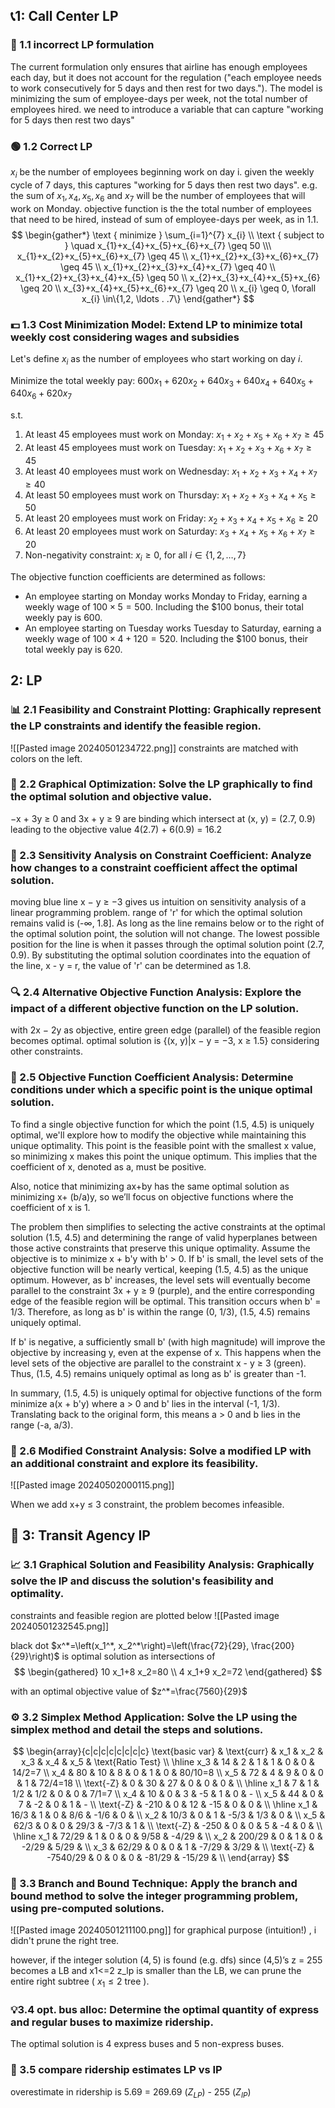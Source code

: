 ## 📞1: Call Center LP

### 🛑 1.1 incorrect LP formulation

The current formulation only ensures that airline has enough employees each day, but it does not account for the regulation ("each employee needs to work consecutively for 5 days and then rest for two days."). The model is minimizing the sum of employee-days per week, not the total number of employees hired. we need to introduce a variable that can capture "working for 5 days then rest two days" 

### 🟢 1.2 Correct LP 
$x_i$ be the number of employees beginning work on day i. given the weekly cycle of 7 days, this captures "working for 5 days then rest two days". e.g. the sum of $x_{1}, x_{4}, x_{5}, x_{6}$ and $x_{7}$ will be the number of employees that will work on Monday. objective function is the the total number of employees that need to be hired, instead of sum of employee-days per week, as in 1.1.
$$
\begin{gather*}
\text { minimize } \sum_{i=1}^{7} x_{i} \\
\text { subject to } \quad x_{1}+x_{4}+x_{5}+x_{6}+x_{7} \geq 50  \\\
x_{1}+x_{2}+x_{5}+x_{6}+x_{7} \geq 45  \\
x_{1}+x_{2}+x_{3}+x_{6}+x_{7} \geq 45  \\
x_{1}+x_{2}+x_{3}+x_{4}+x_{7} \geq 40  \\
x_{1}+x_{2}+x_{3}+x_{4}+x_{5} \geq 50  \\
x_{2}+x_{3}+x_{4}+x_{5}+x_{6} \geq 20  \\
x_{3}+x_{4}+x_{5}+x_{6}+x_{7} \geq 20  \\
x_{i} \geq 0, \forall x_{i} \in\{1,2, \ldots . .7\} 
\end{gather*}
$$


### 💵 1.3 Cost Minimization Model: Extend LP to minimize total weekly cost considering wages and subsidies
Let's define $x_i$ as the number of employees who start working on day $i$. 

Minimize the total weekly pay:
$600x_1 + 620x_2 + 640x_3 + 640x_4 + 640x_5 + 640x_6 + 620x_7$

s.t.

1. At least 45 employees must work on Monday: $x_1 + x_2 + x_5 + x_6 + x_7 \geq 45$
2. At least 45 employees must work on Tuesday: $x_1 + x_2 + x_3 + x_6 + x_7 \geq 45$
3. At least 40 employees must work on Wednesday: $x_1 + x_2 + x_3 + x_4 + x_7 \geq 40$
4. At least 50 employees must work on Thursday: $x_1 + x_2 + x_3 + x_4 + x_5 \geq 50$
5. At least 20 employees must work on Friday: $x_2 + x_3 + x_4 + x_5 + x_6 \geq 20$
6. At least 20 employees must work on Saturday: $x_3 + x_4 + x_5 + x_6 + x_7 \geq 20$
7. Non-negativity constraint: $x_i \geq 0$, for all $i \in \{1, 2, \ldots, 7\}$

The objective function coefficients are determined as follows:
- An employee starting on Monday works Monday to Friday, earning a weekly wage of $100 \times 5 = 500$. Including the $100 bonus, their total weekly pay is $600$.
- An employee starting on Tuesday works Tuesday to Saturday, earning a weekly wage of $100 \times 4 + 120 = 520$. Including the $100 bonus, their total weekly pay is $620$.


## 2: LP

### 📊 2.1 Feasibility and Constraint Plotting: Graphically represent the LP constraints and identify the feasible region.
![[Pasted image 20240501234722.png]]
constraints are matched with colors on the left.
### 🎯 2.2 Graphical Optimization: Solve the LP graphically to find the optimal solution and objective value.
−x + 3y ≥ 0 and 3x + y ≥ 9 are  binding which intersect at (x, y) = (2.7, 0.9) leading to the objective value 4(2.7) + 6(0.9) = 16.2


### 🔄 2.3 Sensitivity Analysis on Constraint Coefficient: Analyze how changes to a constraint coefficient affect the optimal solution.
moving blue line x − y ≥ −3 gives us intuition on sensitivity analysis of a linear programming problem. range of 'r' for which the optimal solution remains valid is (-∞, 1.8].
As long as the line remains below or to the right of the optimal solution point, the solution will not change. The lowest possible position for the line is when it passes through the optimal solution point (2.7, 0.9). By substituting the optimal solution coordinates into the equation of the line, x - y = r, the value of 'r' can be determined as 1.8. 
### 🔍 2.4 Alternative Objective Function Analysis: Explore the impact of a different objective function on the LP solution.
with 2x − 2y as objective, entire green edge (parallel) of the feasible region becomes optimal. optimal solution is {(x, y)|x − y = −3, x ≥ 1.5} considering other constraints.

### 📐 2.5 Objective Function Coefficient Analysis: Determine conditions under which a specific point is the unique optimal solution.

To find a single objective function for which the point (1.5, 4.5) is uniquely optimal, we'll explore how to modify the objective while maintaining this unique optimality. This point is the feasible point with the smallest x value, so minimizing x makes this point the unique optimum. This implies that the coefficient of x, denoted as a, must be positive.

Also, notice that minimizing ax+by has the same optimal solution as minimizing x+ (b/a)y, so we’ll focus on objective functions where the coefficient of x is 1.

The problem then simplifies to selecting the active constraints at the optimal solution (1.5, 4.5) and determining the range of valid hyperplanes between those active constraints that preserve this unique optimality. Assume the objective is to minimize x + b'y with b' > 0. If b' is small, the level sets of the objective function will be nearly vertical, keeping (1.5, 4.5) as the unique optimum. However, as b' increases, the level sets will eventually become parallel to the constraint 3x + y ≥ 9 (purple), and the entire corresponding edge of the feasible region will be optimal. This transition occurs when b' = 1/3. Therefore, as long as b' is within the range (0, 1/3), (1.5, 4.5) remains uniquely optimal.

If b' is negative, a sufficiently small b' (with high magnitude) will improve the objective by increasing y, even at the expense of x. This happens when the level sets of the objective are parallel to the constraint x - y ≥ 3 (green). Thus, (1.5, 4.5) remains uniquely optimal as long as b' is greater than -1.

In summary, (1.5, 4.5) is uniquely optimal for objective functions of the form minimize a(x + b'y) where a > 0 and b' lies in the interval (-1, 1/3). Translating back to the original form, this means a > 0 and b lies in the range (-a, a/3).

### 🛑 2.6 Modified Constraint Analysis: Solve a modified LP with an additional constraint and explore its feasibility.  


![[Pasted image 20240502000115.png]]



When we add x+y ≤ 3 constraint, the problem becomes infeasible.

## 🚌 3: Transit Agency IP

### 📈 3.1 Graphical Solution and Feasibility Analysis: Graphically solve the IP and discuss the solution's feasibility and optimality.
 constraints and feasible region are plotted below
![[Pasted image 20240501232545.png]]

black dot $x^*=\left(x_1^*, x_2^*\right)=\left(\frac{72}{29}, \frac{200}{29}\right)$  is optimal solution as intersections of
$$
\begin{gathered}
10 x_1+8 x_2=80 \\
4 x_1+9 x_2=72
\end{gathered}
$$

with an optimal objective value of $z^*=\frac{7560}{29}$


### ⚙️ 3.2 Simplex Method Application: Solve the LP using the simplex method and detail the steps and solutions.


$$
\begin{array}{c|c|c|c|c|c|c|c}
\text{basic var} & \text{curr} & x_1 & x_2 & x_3 & x_4 & x_5 & \text{Ratio Test} \\
\hline
x_3 & 14 & 2 & 1 & 1 & 0 & 0 & 14/2=7 \\
x_4 & 80 & 10 & 8 & 0 & 1 & 0 & 80/10=8 \\
x_5 & 72 & 4 & 9 & 0 & 0 & 1 & 72/4=18 \\
\text{-Z} & 0 & 30 & 27 & 0 & 0 & 0 & \\
\hline
x_1 & 7 & 1 & 1/2 & 1/2 & 0 & 0 & 7/1=7 \\
x_4 & 10 & 0 & 3 & -5 & 1 & 0 & - \\
x_5 & 44 & 0 & 7 & -2 & 0 & 1 & - \\
\text{-Z} & -210 & 0 & 12 & -15 & 0 & 0 & \\
\hline
x_1 & 16/3 & 1 & 0 & 8/6 & -1/6 & 0 & \\
x_2 & 10/3 & 0 & 1 & -5/3 & 1/3 & 0 & \\
x_5 & 62/3 & 0 & 0 & 29/3 & -7/3 & 1 & \\
\text{-Z} & -250 & 0 & 0 & 5 & -4 & 0 & \\
\hline
x_1 & 72/29 & 1 & 0 & 0 & 9/58 & -4/29 & \\
x_2 & 200/29 & 0 & 1 & 0 & -2/29 & 5/29 & \\
x_3 & 62/29 & 0 & 0 & 1 & -7/29 & 3/29 & \\
\text{-Z} & -7540/29 & 0 & 0 & 0 & -81/29 & -15/29 & \\
\end{array}
$$



### 🌲 3.3 Branch and Bound Technique: Apply the branch and bound method to solve the integer programming problem, using pre-computed solutions.




![[Pasted image 20240501211100.png]]
for graphical purpose (intuition!) , i didn't prune the right tree. 

however,  if the integer solution $(4,5)$ is found (e.g. dfs) since (4,5)’s z = 255 becomes a LB and x1<=2 z_lp is smaller than the LB, we can prune the entire right subtree ( $x_{1} \leq 2$ tree ).


### 💡3.4 opt. bus alloc: Determine the optimal quantity of express and regular buses to maximize ridership.

The optimal solution is 4 express buses and 5 non-express buses.

### 📏 3.5 compare ridership estimates LP vs IP
overestimate in ridership is 5.69 = 269.69 ($Z_{LP}$) - 255 ($Z_{IP}$)
